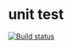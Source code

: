 # unit test

[![Build status](https://ci.appveyor.com/api/projects/status/0j0yxkrwre4fyctd?svg=true)](https://ci.appveyor.com/project/Poriadinsky/ajs-destructuring)